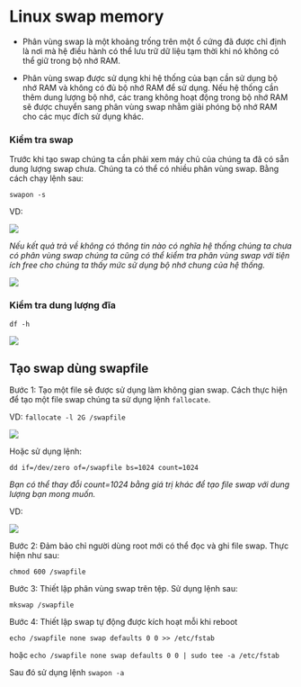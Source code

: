 # Linux swap memory

- Phân vùng swap là một khoảng trống trên một ổ cứng đã được chỉ định là nơi mà hệ điều hành có thể lưu trữ dữ liệu tạm thời khi nó không có thể giữ trong bộ nhớ RAM.

- Phân vùng swap được sử dụng khi hệ thống của bạn cần sử dụng bộ nhớ RAM và không có đủ bộ nhớ RAM để sử dụng. Nếu hệ thống cần thêm dung lượng bộ nhớ, các trang không hoạt động trong bộ nhớ RAM sẽ được chuyển sang phân vùng swap nhằm giải phóng bộ nhớ RAM cho các mục đích sử dụng khác.

### Kiểm tra swap

Trước khi tạo swap chúng ta cần phải xem máy chủ của chúng ta đã có sẵn dung lượng swap chưa. Chúng ta có thể có nhiều phân vùng swap. Bằng cách chạy lệnh sau:

`swapon -s`

VD:

<img src=https://imgur.com/cdNb5af.jpg>

*Nếu kết quả trả về không có thông tin nào có nghĩa hệ thống chúng ta chưa có phân vùng swap chúng ta cũng có thể kiểm tra phân vùng swap với tiện ích free cho chúng ta thấy mức sử dụng bộ nhớ chung của hệ thống.*

<img src=https://imgur.com/EGdWhd6.jpg>

### Kiểm tra dung lượng đĩa 

`df -h`

<img src=https://imgur.com/wMMfqUA.jpg>

## Tạo swap dùng swapfile

Bước 1: Tạo một file sẽ được sử dụng làm không gian swap. Cách thực hiện để tạo một file swap chúng ta sử dụng lệnh `fallocate`. 

VD: `fallocate -l 2G /swapfile`

<img src=https://imgur.com/J59oCmX.jpg>

Hoặc sử dụng lệnh:

`dd if=/dev/zero of=/swapfile bs=1024 count=1024`

*Bạn có thể thay đỗi count=1024 bằng giá trị khác để tạo file swap với dung lượng bạn mong muốn.*

VD: 

<img src=https://imgur.com/pGf1MRH.jpg>

Bước 2: Đảm bảo chỉ người dùng root mới có thể đọc và ghi file swap. Thực hiện như sau: 

`chmod 600 /swapfile`

Bước 3: Thiết lập phân vùng swap trên tệp. Sử dụng lệnh sau:

`mkswap /swapfile`

Bước 4: Thiết lập swap tự động được kích hoạt mỗi khi reboot

`echo /swapfile none swap defaults 0 0 >> /etc/fstab`

hoặc `echo /swapfile none swap defaults 0 0 | sudo tee -a /etc/fstab`

Sau đó sử dụng lệnh `swapon -a`